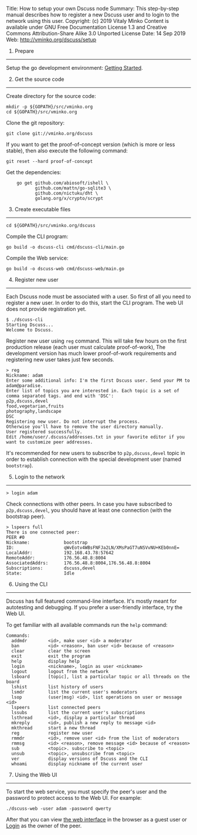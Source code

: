 Title:      How to setup your own Dscuss node
Summary:    This step-by-step manual describes how to register a new Dscuss user
            and to login to the network using this user.
Copyright:  (c) 2019 Vitaly Minko
            Content is available under GNU Free Documentation License 1.3 and
            Creative Commons Attribution-Share Alike 3.0 Unported License
Date:       14 Sep 2019
Web:        http://vminko.org/dscuss/setup

1. Prepare
----------

Setup the go development environment: [Getting Started](https://golang.org/doc/install).

2. Get the source code
----------------------

Create directory for the source code:

    mkdir -p ${GOPATH}/src/vminko.org
    cd ${GOPATH}/src/vminko.org

Clone the git repository:

    git clone git://vminko.org/dscuss

If you want to get the proof-of-concept version (which is more or less stable),
then also execute the following command:

    git reset --hard proof-of-concept

Get the dependencies:

        go get github.com/abiosoft/ishell \
               github.com/mattn/go-sqlite3 \
               github.com/nictuku/dht \
               golang.org/x/crypto/scrypt


3. Create executable files
--------------------------

    cd ${GOPATH}/src/vminko.org/dscuss

Compile the CLI program:

    go build -o dscuss-cli cmd/dscuss-cli/main.go

Compile the Web service:

    go build -o dscuss-web cmd/dscuss-web/main.go


4. Register new user
--------------------

Each Dscuss node must be associated with a user. So first of all you need to
register a new user. In order to do this, start the CLI program. The web UI does
not provide registration yet.

    $ ./dscuss-cli
    Starting Dscuss...
    Welcome to Dscuss.

Register new user using `reg` command. This will take few hours on the first
production release (each user must calculate proof-of-work), The development
version has much lower proof-of-work requirements and registering new user takes
just few seconds.

    > reg
    Nickname: adam
    Enter some additional info: I'm the first Dscuss user. Send your PM to adam@paradise.
    Enter list of topics you are interested in. Each topic is a set of comma separated tags. and end with 'DSC': 
    p2p,dscuss,devel
    food,vegetarian,fruits
    photography,landscape
    DSC
    Registering new user. Do not interrupt the process.
    Otherwise you'll have to remove the user directory manually.
    User registered successfully.
    Edit /home/user/.dscuss/addresses.txt in your favorite editor if you want to customize peer addresses.

It's recommended for new users to subscribe to `p2p,dscuss,devel` topic in order
to establish connection with the special development user (named `bootstrap`).


5. Login to the network
-----------------------

    > login adam

Check connections with other peers. In  case you have subscribed to
`p2p,dscuss,devel`, you should have at least one connection (with the bootstrap
peer).

    > lspeers full
    There is one connected peer:
    PEER #0
    Nickname:             bootstrap
    ID:                   qWvEotv4WBsFNFJa2LN/XMsPaGT7uNSVvNU+KEb0nnE=
    LocalAddr:            192.168.43.78:57642
    RemoteAddr:           176.56.48.8:8004
    AssociatedAddrs:      176.56.48.8:8004,176.56.48.8:8004
    Subscriptions:        dscuss,devel
    State:                Idle

6. Using the CLI
----------------
 
 Dscuss has full featured command-line interface. It's mostly meant for
 autotesting and debugging. If you prefer a user-friendly interface, try the Web
 UI.

 To get familiar with all available commands run the `help` command:

    Commands:
      addmdr        <id>, make user <id> a moderator
      ban           <id> <reason>, ban user <id> because of <reason>
      clear         clear the screen
      exit          exit the program
      help          display help
      login         <nickname>, login as user <nickname>
      logout        logout from the network
      lsboard       [topic], list a particular topic or all threads on the board
      lshist        list history of users
      lsmdr         list the current user's moderators
      lsop          (user|msg) <id>, list operations on user or message <id>
      lspeers       list connected peers
      lssubs        list the current user's subscriptions
      lsthread      <id>, display a particular thread
      mkreply       <id>, publish a new reply to message <id>
      mkthread      start a new thread
      reg           register new user
      rmmdr         <id>, remove user <id> from the list of moderators
      rmmsg         <id> <reason>, remove message <id> because of <reason>
      sub           <topic>. subscribe to <topic>
      unsub         <topic>, unsubscribe from <topic>
      ver           display versions of Dscuss and the CLI
      whoami        display nickname of the current user


7. Using the Web UI
-------------------

To start the web service, you must specify the peer's user and the password to
protect access to the Web UI. For example:

    ./dscuss-web -user adam -password qwerty

After that you can view [the web interface](http://127.0.0.1:8080) in the
browser as a guest user or [Login](http://127.0.0.1:8080/login) as the owner of
the peer.
